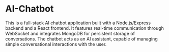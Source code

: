 # AI-Chatbot
This is a full-stack AI chatbot application built with a Node.js/Express backend and a React frontend. It features real-time communication through WebSocket and integrates MongoDB for persistent storage of conversations. The chatbot acts as an AI assistant, capable of managing simple conversational interactions with the user.
